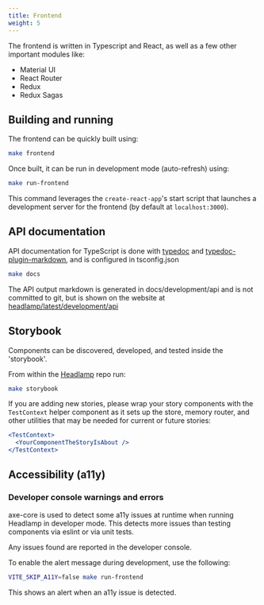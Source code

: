 ```yaml
---
title: Frontend
weight: 5
---
```


The frontend is written in Typescript and React, as well as a few other important modules like:
* Material UI
* React Router
* Redux
* Redux Sagas

## Building and running

The frontend can be quickly built using:

```bash
make frontend
```

Once built, it can be run in development mode (auto-refresh) using:


```bash
make run-frontend
```

This command leverages the `create-react-app`'s start script that launches
a development server for the frontend (by default at `localhost:3000`).


## API documentation

API documentation for TypeScript is done with [typedoc](https://typedoc.org/) and [typedoc-plugin-markdown](https://github.com/tgreyuk/typedoc-plugin-markdown), and is configured in tsconfig.json

```bash
make docs
```

The API output markdown is generated in docs/development/api and is not
committed to git, but is shown on the website at
[headlamp/latest/development/api](https://headlamp.dev/docs/latest/development/api/)


## Storybook

Components can be discovered, developed, and tested inside the 'storybook'.

From within the [Headlamp](https://github.com/headlamp-k8s/headlamp/) repo run:

```bash
make storybook
```

If you are adding new stories, please wrap your story components with the `TestContext` helper
component as it sets up the store, memory router, and other utilities that may be needed for
current or future stories:

```jsx
<TestContext>
  <YourComponentTheStoryIsAbout />
</TestContext>
```

## Accessibility (a11y)

### Developer console warnings and errors

axe-core is used to detect some a11y issues at runtime when running
Headlamp in developer mode. This detects more issues than testing
components via eslint or via unit tests.

Any issues found are reported in the developer console.

To enable the alert message during development, use the following:
```bash
VITE_SKIP_A11Y=false make run-frontend
```

This shows an alert when an a11y issue is detected.
